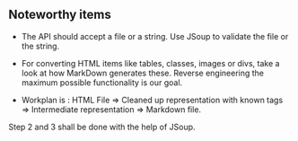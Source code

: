 ## Noteworthy items

- The API should accept a file or a string. Use JSoup to validate the file or the string.

-  For converting HTML items like tables, classes, images or divs, take a look at how MarkDown generates these. Reverse engineering the maximum possible functionality is our goal.

- Workplan is : HTML File => Cleaned up representation with known tags => Intermediate representation => Markdown file.

Step 2 and 3 shall be done with the help of  JSoup.

